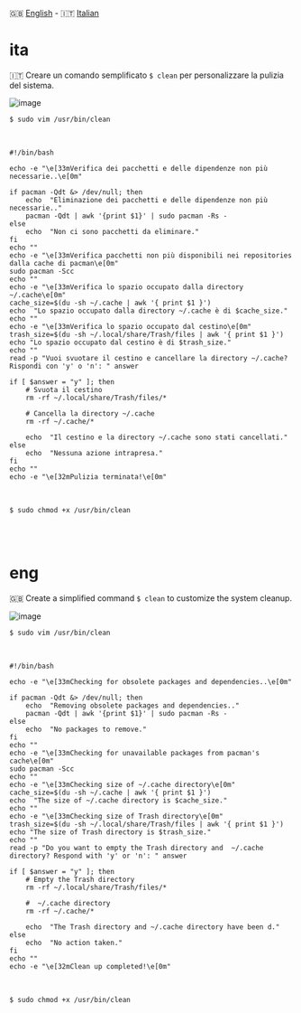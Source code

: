 🇬🇧 [English](#eng) - 🇮🇹 [Italian](#ita)


# ita

🇮🇹 Creare un comando semplificato `$ clean`  per personalizzare la pulizia del sistema.

![image](https://github.com/ArchItalia/site/assets/117321045/bf39f1e0-33b7-47d4-b984-fae2cdbe56f4)





`$ sudo vim /usr/bin/clean`

<br>

```
#!/bin/bash

echo -e "\e[33mVerifica dei pacchetti e delle dipendenze non più necessarie..\e[0m"

if pacman -Qdt &> /dev/null; then
    echo  "Eliminazione dei pacchetti e delle dipendenze non più necessarie.."
    pacman -Qdt | awk '{print $1}' | sudo pacman -Rs -
else
    echo  "Non ci sono pacchetti da eliminare."
fi
echo ""
echo -e "\e[33mVerifica pacchetti non più disponibili nei repositories dalla cache di pacman\e[0m"
sudo pacman -Scc 
echo ""
echo -e "\e[33mVerifica lo spazio occupato dalla directory ~/.cache\e[0m"
cache_size=$(du -sh ~/.cache | awk '{ print $1 }')
echo  "Lo spazio occupato dalla directory ~/.cache è di $cache_size."
echo ""
echo -e "\e[33mVerifica lo spazio occupato dal cestino\e[0m"
trash_size=$(du -sh ~/.local/share/Trash/files | awk '{ print $1 }')
echo "Lo spazio occupato dal cestino è di $trash_size."
echo ""
read -p "Vuoi svuotare il cestino e cancellare la directory ~/.cache? Rispondi con 'y' o 'n': " answer

if [ $answer = "y" ]; then
    # Svuota il cestino
    rm -rf ~/.local/share/Trash/files/*

    # Cancella la directory ~/.cache
    rm -rf ~/.cache/*

    echo  "Il cestino e la directory ~/.cache sono stati cancellati."
else
    echo  "Nessuna azione intrapresa."
fi
echo ""
echo -e "\e[32mPulizia terminata!\e[0m"
```
<br>

`$ sudo chmod +x /usr/bin/clean`

<br><br>

# eng

🇬🇧 Create a simplified command `$ clean` to customize the system cleanup.

![image](https://github.com/ArchItalia/site/assets/117321045/ab9d9d0f-fe73-466a-8d51-86e6cac1e212)


`$ sudo vim /usr/bin/clean`

<br>

```
#!/bin/bash

echo -e "\e[33mChecking for obsolete packages and dependencies..\e[0m"

if pacman -Qdt &> /dev/null; then
    echo  "Removing obsolete packages and dependencies.."
    pacman -Qdt | awk '{print $1}' | sudo pacman -Rs -
else
    echo  "No packages to remove."
fi
echo ""
echo -e "\e[33mChecking for unavailable packages from pacman's cache\e[0m"
sudo pacman -Scc 
echo ""
echo -e "\e[33mChecking size of ~/.cache directory\e[0m"
cache_size=$(du -sh ~/.cache | awk '{ print $1 }')
echo  "The size of ~/.cache directory is $cache_size."
echo ""
echo -e "\e[33mChecking size of Trash directory\e[0m"
trash_size=$(du -sh ~/.local/share/Trash/files | awk '{ print $1 }')
echo "The size of Trash directory is $trash_size."
echo ""
read -p "Do you want to empty the Trash directory and  ~/.cache directory? Respond with 'y' or 'n': " answer

if [ $answer = "y" ]; then
    # Empty the Trash directory
    rm -rf ~/.local/share/Trash/files/*

    #  ~/.cache directory
    rm -rf ~/.cache/*

    echo  "The Trash directory and ~/.cache directory have been d."
else
    echo  "No action taken."
fi
echo ""
echo -e "\e[32mClean up completed!\e[0m"
```
<br>

`$ sudo chmod +x /usr/bin/clean`
